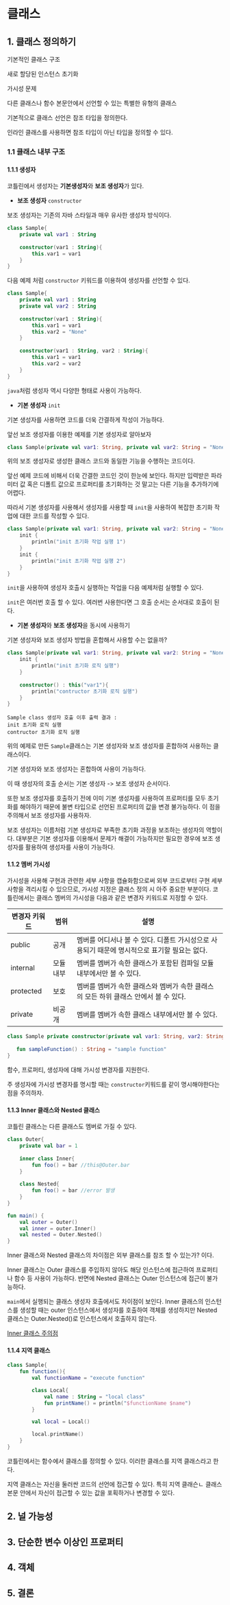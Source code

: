 # 클래스



## 1. 클래스 정의하기

기본적인 클래스 구조

새로 할당된 인스턴스 초기화

가시성 문제

다른 클래스나 함수 본문안에서 선언할 수 있는 특별한 유형의 클래스



기본적으로 클래스 선언은 참조 타입을 정의한다.

인라인 클래스를 사용하면 참조 타입이 아닌 타입을 정의할 수 있다.

### 1.1 클래스 내부 구조



#### 1.1.1 생성자

코틀린에서 생성자는 **기본생성자**와 **보조 생성자**가 있다.



* **보조 생성자**   `constructor`

보조 생성자는 기존의 자바 스타일과 매우 유사한 생성자 방식이다.

```kotlin
class Sample{
    private val var1 : String
    
    constructor(var1 : String){
        this.var1 = var1
    }
}
```

다음 예제 처럼 `constructor` 키워드를 이용하여 생성자를 선언할 수 있다.

```kotlin
class Sample{
    private val var1 : String
    private val var2 : String
    
    constructor(var1 : String){
        this.var1 = var1
        this.var2 = "None"
    }
    
    constructor(var1 : String, var2 : String){
        this.var1 = var1
        this.var2 = var2
    }
}
```

`java`처럼 생성자 역시 다양한 형태로 사용이 가능하다.



* **기본 생성자**  `init`

기본 생성자를 사용하면 코드를 더욱 간결하게 작성이 가능하다. 

앞선 보조 생성자를 이용한 예제를 기본 생성자로 알아보자

```kotlin
class Sample(private val var1: String, private val var2: String = "None")
```

위의 보조 생성자로 생성한 클래스 코드와 동일한 기능을 수행하는 코드이다.  

앞선 예제 코드에 비해서 더욱 간결한 코드인 것이 한눈에 보인다. 하지만 입력받은 파라미터 값 혹은 디폴트 값으로 프로퍼티를 초기화하는 것 말고는 다른 기능을 추가하기에 어렵다. 

따라서 기본 생성자를 사용해서 생성자를 사용할 때 `init`을 사용하여 복잡한 초기화 작업에 대한 코드를 작성할 수 있다.



```kotlin
class Sample(private val var1: String, private val var2: String = "None"){
    init {
        println("init 초기화 작업 실행 1")
    }
    init {
        println("init 초기화 작업 실행 2")
    }
}
```

`init`을 사용하여 생성자 호출시 실행하는 작업을 다음 예제처럼 실행할 수 있다.  

`init`은 여러번 호출 할 수 있다. 여러번 사용한다면 그 호출 순서는 순서대로 호출이 된다.



* **기본 생성자**와 **보조 생성자**을 동시에 사용하기

기본 생성자와 보조 생성자 방법을 혼합해서 사용할 수는 없을까?

```kotlin
class Sample(private val var1: String, private val var2: String = "None"){
    init {
        println("init 초기화 로직 실행")
    }
    
    constructor() : this("var1"){
        println("contructor 초기화 로직 실행")
    }
}
```

```실행 결과
Sample class 생성자 호출 이후 출력 결과 : 
init 초기화 로직 실행
contructor 초기화 로직 실행
```

위의 예제로 만든 `Sample`클래스는 기본 생성자와 보조 생성자를 혼합하여 사용하는 클래스이다. 

기본 생성자와 보조 생성자는 혼합하여 사용이 가능하다. 

이 때 생성자의 호출 순서는 기본 생성자 -> 보조 생성자 순서이다.

또한 보조 생성자를 호출하기 전에 이미 기본 생성자를 사용하여 프로퍼티를 모두 초기화를 해야하기 때문에 불변 타입으로 선언된 프로퍼티의 값을 변경 불가능하다. 이 점을 주의해서 보조 생성자를 사용하자.

보조 생성자는 이름처럼 기본 생성자로 부족한 초기화 과정을 보조하는 생성자의 역할이다. 대부분은 기본 생성자를 이용해서 문제가 해결이 가능하지만 필요한 경우에 보조 생성자를 활용하여 생성자를 사용이 가능하다.



#### 1.1.2 멤버 가시성

가시성을 사용해 구현과 관련한 세부 사항을 캡슐화함으로써 외부 코드로부터 구현 세부 사항을 격리시킬 수 있으므로, 가시성 지정은 클래스 정의 시 아주 중요한 부분이다. 코틀린에서는 클래스 멤버의 가시성을 다음과 같은 변경자 키워드로 지정할 수 있다.

| 변경자 키워드 | 범위      | 설명                                                         |
| ------------- | --------- | ------------------------------------------------------------ |
| public        | 공개      | 멤버를 어디서나 볼 수 있다. 디폴트 가시성으로 사용되기 때문에 명시적으로 표기할 필요는 없다. |
| internal      | 모듈 내부 | 멤버를 멤버가 속한 클래스가 포함된 컴파일 모듈 내부에서만 볼 수 있다. |
| protected     | 보호      | 멤버를 멤버가 속한 클래스와 멤버가 속한 클래스의 모든 하위 클래스 안에서 볼 수 있다. |
| private       | 비공개    | 멤버를 멤버가 속한 클래스 내부에서만 볼 수 있다.             |

```kotlin
class Sample private constructor(private val var1: String, var2: String = "None"){
        
   fun sampleFunction() : String = "sample function"
}
```

함수, 프로퍼티, 생성자에 대해 가시성 변경자를 지원한다. 

주 생성자에 가시성 변경자를 명시할 때는 `constructor`키워드를 같이 명시해야한다는 점을 주의하자.



#### 1.1.3 Inner 클래스와 Nested 클래스

코틀린 클래스는 다른 클래스도 멤버로 가질 수 있다. 

```kotlin
class Outer{
    private val bar = 1
   
    inner class Inner{
        fun foo() = bar //this@Outer.bar
    }
    
    class Nested{
        fun foo() = bar //error 발생
    }
}

fun main() {
    val outer = Outer()
    val inner = outer.Inner()
    val nested = Outer.Nested()
}
```

Inner 클래스와 Nested 클래스의 차이점은 외부 클래스를 참조 할 수 있는가? 이다.

Inner 클래스는 Outer 클래스를 주입하지 않아도 해당 인스턴스에 접근하여 프로퍼티나 함수 등 사용이 가능하다. 반면에 Nested 클래스는 Outer 인스턴스에 접근이 불가능하다.

`main`에서 실행되는 클래스 생성자 호출에서도 차이점이 보인다. Inner 클래스의 인스턴스를 생성할 때는 outer 인스턴스에서 생성자를 호출하여 객체를 생성하지만 Nested 클래스는 Outer.Nested()로 인스턴스에서 호출하지 않는다.



[Inner 클래스 주의점](https://velog.io/@maketheworldwise/%EC%A4%91%EC%B2%A9-%EB%82%B4%EB%B6%80-%ED%81%B4%EB%9E%98%EC%8A%A4-%EB%A9%94%EB%AA%A8%EB%A6%AC-%EB%88%84%EC%88%98%EC%9D%98-%EC%9C%84%ED%97%98%EC%84%B1)



#### 1.1.4 지역 클래스

```kotlin
class Sample{
    fun function(){
        val functionName = "execute function"

        class Local{
            val name : String = "local class"
            fun printName() = println("$functionName $name")
        }

        val local = Local()

        local.printName()
    }
}
```

코틀린에서는 함수에서 클래스를 정의할 수 있다. 이러한 클래스를 지역 클래스라고 한다.

지역 클래스는 자신을 둘러싼 코드의 선언에 접근할 수 있다. 특히 지역 클래슨ㄴ 클래스 본문 안에서 자신이 접근할 수 있는 값을 포획하거나 변경할 수 있다.



## 2. 널 가능성



## 3. 단순한 변수 이상인 프로퍼티



## 4. 객체



## 5. 결론

